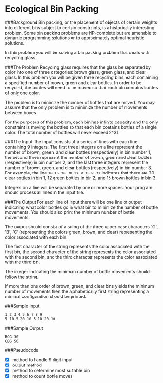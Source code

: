 # Ecological Bin Packing

###Background
Bin packing, or the placement of objects of certain weights into different bins subject to certain constraints, is a historically interesting problem. Some bin packing problems are NP-complete but are amenable to dynamic programming solutions or to approximately optimal heuristic solutions.

In this problem you will be solving a bin packing problem that deals with recycling glass.

###The Problem
Recycling glass requires that the glass be separated by color into one of three categories: brown glass, green glass, and clear glass. In this problem you will be given three recycling bins, each containing a specified number of brown, green and clear bottles. In order to be recycled, the bottles will need to be moved so that each bin contains bottles of only one color.

The problem is to minimize the number of bottles that are moved. You may assume that the only problem is to minimize the number of movements between boxes.

For the purposes of this problem, each bin has infinite capacity and the only constraint is moving the bottles so that each bin contains bottles of a single color. The total number of bottles will never exceed 2^31.

###The Input
The input consists of a series of lines with each line containing 9 integers. The first three integers on a line represent the number of brown, green, and clear bottles (respectively) in bin number 1, the second three represent the number of brown, green and clear bottles (respectively) in bin number 2, and the last three integers represent the number of brown, green, and clear bottles (respectively) in bin number 3. For example, the line `10 15 20 30 12 8 15 8 31`
 indicates that there are 20 clear bottles in bin 1, 12 green bottles in bin 2, and 15 brown bottles in bin 3.

Integers on a line will be separated by one or more spaces. Your program should process all lines in the input file.

###The Output
For each line of input there will be one line of output indicating what color bottles go in what bin to minimize the number of bottle movements. You should also print the minimum number of bottle movements.

The output should consist of a string of the three upper case characters 'G', 'B', 'C' (representing the colors green, brown, and clear) representing the color associated with each bin.

The first character of the string represents the color associated with the first bin, the second character of the string represents the color associated with the second bin, and the third character represents the color associated with the third bin.

The integer indicating the minimum number of bottle movements should follow the string.

If more than one order of brown, green, and clear bins yields the minimum number of movements then the alphabetically first string representing a minimal configuration should be printed.

###Sample Input
```
1 2 3 4 5 6 7 8 9
5 10 5 20 10 5 10 20 10
```
###Sample Output
```
BCG 30
CBG 50
```

###Pseudocode
* [X] method to handle 9 digit input
* [X] output method
* [X] method to determine most suitable bin
* [X] method to count bottle moves